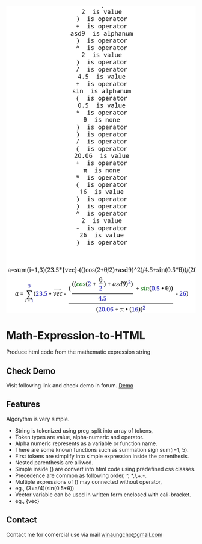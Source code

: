 ![Math-Expression-to-HTML](mathexphtml.jpg)
# Math-Expression-to-HTML
Produce html code from the mathematic expression string

## Check Demo
Visit following link and check demo in forum.
[Demo](https://edu.structsoftlab.com/forum/)

## Features
Algorythm is very simple.
- String is tokenized using preg_split into array of tokens, 
- Token types are value, alpha-numeric and operator.
- Alpha numeric represents as a variable or function name.
- There are some known functions such as summation sign sum(i=1, 5).
- First tokens are simplify into simple expression inside the parenthesis.
- Nested parenthesis are alliwed.
- Simple inside () are convert into html code using predefined css classes.
- Precedence are common as following order, ^, *,/,+.-.
- Multiple expressions of () may connected without operator, 
-  eg., (3+a/4)(sin(0.5*θ))
- Vector variable can be used in written form enclosed with cali-bracket.
-  eg., {vec}

## Contact
Contact me for comercial use via mail winaungcho@gmail.com

